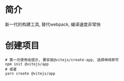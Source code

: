 # 简介

新一代的构建工具, 替代webpack, 编译速度非常快

# 创建项目

```shell
# 第一次使用会提示, 要安装@vitejs/create-app, 选择继续即可
npm init @vitejs/app
# 或者
yarn create @vitejs/app
```

